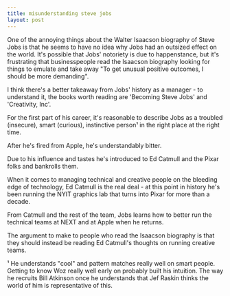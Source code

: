 ```yaml
---
title: misunderstanding steve jobs
layout: post
---
```


One of the annoying things about the Walter Isaacson biography of Steve Jobs is
that he seems to have no idea why Jobs had an outsized effect on the world.
It's possible that Jobs' notoriety is due to happenstance, but it's frustrating
that businesspeople read the Isaacson biography looking for things to emulate
and take away "To get unusual positive outcomes, I should be more demanding".

I think there's a better takeaway from Jobs' history as a manager - to
understand it, the books worth reading are 'Becoming Steve Jobs' and
'Creativity, Inc'.

For the first part of his career, it's reasonable to describe Jobs as a
troubled (insecure), smart (curious), instinctive person¹ in the right place at the right time.

After he's fired from Apple, he's understandably bitter.

Due to his influence and tastes he's introduced to Ed Catmull and the Pixar folks and bankrolls them.

When it comes to managing technical and creative people on the bleeding edge of technology, Ed Catmull is the real deal - at this point in history he's been running the NYIT graphics lab that turns into Pixar for more than a decade.

From Catmull and the rest of the team, Jobs learns how to better run the technical teams at NEXT and at Apple when he returns.

The argument to make to people who read the Isaacson biography is that they
should instead be reading Ed Catmull's thoughts on running creative teams.

¹ He understands "cool" and pattern matches really well on smart people. Getting to know Woz really well early on probably built his intuition. The way he recruits Bill Atkinson once he understands that Jef Raskin thinks the world of him is representative of this.
